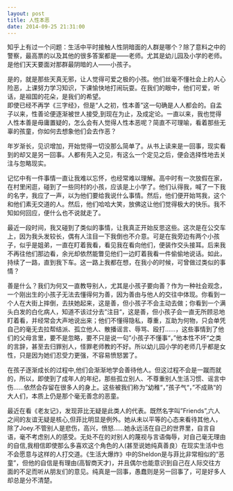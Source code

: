 ```yaml
---
layout: post
title: 人性本恶
date: 2014-09-25 21:31:00
---
```



知乎上有过一个问题：生活中平时接触人性阴暗面的人群是哪个？除了意料之中的警察，最高票的以及其他的很多答案都是——老师。尤其是幼儿园及小学的老师。是他们天天要面对那群最阴暗的人——小孩子。


是的，就是那些天真无邪，让人觉得可爱之极的小孩。他们丝毫不懂社会上的人心险恶，上课努力学习知识，下课愉快地打闹玩耍。在我们的眼中，他们可爱，听话，是祖国的花朵，是我们的希望。  
即使已经不再学《三字经》，但是“人之初，性本善”这一句确是人人都会的。自孟子以来，性善论便逐渐被世人接受,到现在为止，及成定论。一直以来，我也觉得人性本善是毋庸置疑的，怎么会有人觉得人性本恶呢？简直不可理喻，看着那些无辜的孩童，你如何去想象他们会去作恶？

年岁渐长，见识增加，开始觉得一切没那么简单了。从书上读来是一回事，现实看到的却又是另一回事。人都有先入之见，有这么一个定见之后，便会选择性地去关注与忽略现实。

记忆中有一件事情一直让我难以忘怀，也经常难以理解。高中时有一次放假在家，在村里闲逛，碰到了一些同村的小孩，应该是上小学了。他们认得我，喊了一下我的名字，我应了一声，以为他们要给我说什么事情。然后，他们便开始骂我，这个和他们素无交道的人。然后，他们哈哈大笑，放佛这让他们觉得极大的快乐。我不知如何回应，便什么也不说就走了。

最近一段时间，我又碰到了类似的事情，让我真正开始反思这些。这次是在公交车上，因为我头发较长，偶有人注目一下我倒也不介意。可是在我旁边有两个小孩子，似乎是姐弟，一直在盯着我看，看见我在看向他们，便装作交头接耳。后来我不再往他们那边看，余光却依然能瞥见他们一边盯着我看一件偷偷地说话。如此，持续了一路，直到我下车。这一路上我都在想，在我小的时候，可曾做过类似的事情？

善是什么？我们为何又一直教导别人，尤其是小孩子要向善？作为一种社会观念，一个刚出生的小孩子无法去懂得何为善，因为善由与他人的交往中体现。你看到一个人在大街上摔倒，去扶她起来，这是善，但小孩子不会主动去做；你看到一个满头白发的白化病人，知道不该过分去”注目“，这是善，但小孩子会一直无所顾忌地盯着看，并经常会大声地说出来；他们不懂得隐私，尊重，互助为何物，只会单凭自己的毫无去拉帮结派、孤立他人、散播谣言、辱骂、殴打……，这些事情到了他们的父母言里，要不是忽略，要不只是说一句”小孩子不懂事“，”他本性不坏“之类的言辞，甚至去归罪别人，怪罪老师教的不好。所以幼儿园小学的老师几乎都是女性，只是因为她们忍受力更强，不容易愤怒罢了。

在孩子逐渐成长的过程中,他们会渐渐地学会善待他人。但这过程不会是一蹴而就的，所以，即使到了成年人的年纪，那些孤立别人、不尊重别人生活习惯、谣言中伤……依然会存留在很多人的身上。这些被我们称为”幼稚“，”孩子气“，”不成熟“的大人们，本质上仍是那个毫无善念的恶童。

最近在看《老友记》，发现菲比无疑是此类人的代表。既然名字叫”Friends”,六人之间的友谊无疑是核心,但菲比明显是例外。她从未以平等的心态来看待其他人，除了Joey.不管别人是悲伤，高兴，愤怒……她永远活在自己的世界里，自言自语，毫不考虑别人的感受。无处不在的对别人的蔑视与言语侮辱，对自己毫无理由的自信,我相信即使那么多喜欢这个角色的人(甚至说她纯真善良）在现实生活中也不会愿意与这样的人打交道。《生活大爆炸》中的Sheldon是与菲比非常相似的“恶童”，但他的自信是有理由(高智商天才)，并且偶尔也能意识到自己在人际交往方面的不足而听从朋友们的意见。纯真是一回事，愚蠢则是另一回事了，可是好多人却总是分不清楚。


